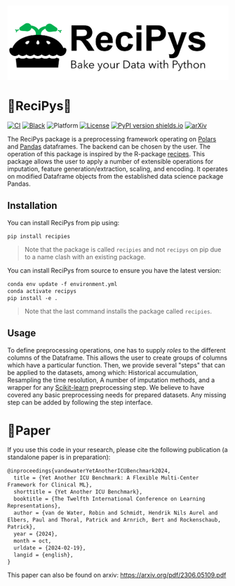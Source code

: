 ![logo](https://github.com/rvandewater/ReciPys/blob/development/docs/figures/recipys_logo.png?raw=true)

# 🥧ReciPys🐍

[![CI](https://github.com/rvandewater/recipys/actions/workflows/ci.yml/badge.svg)](https://github.com/rvandewater/recipys/actions/workflows/ci.yml)
[![Black](https://img.shields.io/badge/code%20style-black-000000.svg)](https://github.com/psf/black)
![Platform](https://img.shields.io/badge/platform-linux--64%20|%20win--64%20|%20osx--64-lightgrey)
[![License](https://img.shields.io/badge/license-MIT-green)](LICENSE)
[![PyPI version shields.io](https://img.shields.io/pypi/v/recipies.svg)](https://pypi.python.org/pypi/recipies/)
[![arXiv](https://img.shields.io/badge/arXiv-2306.05109-b31b1b.svg)](http://arxiv.org/abs/2306.05109)

The ReciPys package is a preprocessing framework operating on [Polars](https://github.com/pola-rs/polars)
and [Pandas](https://github.com/pandas-dev/pandas) dataframes. The backend can be chosen by the user.
The operation of this package is inspired by the R-package [recipes](https://recipes.tidymodels.org/).
This package allows the user to apply a number of extensible operations for imputation, feature generation/extraction,
scaling, and encoding.
It operates on modified Dataframe objects from the established data science package Pandas.

## Installation

You can install ReciPys from pip using:

```
pip install recipies
```

> Note that the package is called `recipies` and not `recipys` on pip due to a name clash with an existing package.
>
You can install ReciPys from source to ensure you have the latest version:

```
conda env update -f environment.yml
conda activate recipys
pip install -e .
```

> Note that the last command installs the package called `recipies`.

## Usage

To define preprocessing operations, one has to supply _roles_ to the different columns of the Dataframe.
This allows the user to create groups of columns which have a particular function.
Then, we provide several "steps" that can be applied to the datasets, among which: Historical accumulation,
Resampling the time resolution, A number of imputation methods, and a wrapper for any
[Scikit-learn](https://github.com/scikit-learn/scikit-learn) preprocessing step.
We believe to have covered any basic preprocessing needs for prepared datasets.
Any missing step can be added by following the step interface.

# 📄Paper

If you use this code in your research, please cite the following publication (a standalone paper is in preparation):

```
@inproceedings{vandewaterYetAnotherICUBenchmark2024,
  title = {Yet Another ICU Benchmark: A Flexible Multi-Center Framework for Clinical ML},
  shorttitle = {Yet Another ICU Benchmark},
  booktitle = {The Twelfth International Conference on Learning Representations},
  author = {van de Water, Robin and Schmidt, Hendrik Nils Aurel and Elbers, Paul and Thoral, Patrick and Arnrich, Bert and Rockenschaub, Patrick},
  year = {2024},
  month = oct,
  urldate = {2024-02-19},
  langid = {english},
}

```

This paper can also be found on arxiv: https://arxiv.org/pdf/2306.05109.pdf




